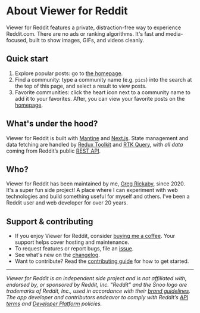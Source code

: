 # About Viewer for Reddit

Viewer for Reddit features a private, distraction-free way to experience Reddit.com. There are no ads or ranking algorithms. It's fast and media-focused, built to show images, GIFs, and videos cleanly.

## Quick start

1. Explore popular posts: go to [the homepage](https://reddit-viewer.com).
2. Find a community: type a community name (e.g. `pics`) into the search at the top of this page, and select a result to view posts.
3. Favorite communities: click the heart icon next to a community name to add it to your favorites. After, you can view your favorite posts on the [homepage](https://reddit-viewer.com).

## What's under the hood?

Viewer for Reddit is built with [Mantine](https://mantine.dev/) and [Next.js](https://nextjs.org/). State management and data fetching are handled by [Redux Toolkit](https://redux-toolkit.js.org/) and [RTK Query](https://redux-toolkit.js.org/rtk-query/overview), with _all data_ coming from Reddit’s public [REST API](https://www.reddit.com/dev/api).

## Who?

Viewer for Reddit has been maintained by me, [Greg Rickaby](https://gregrickaby.com), since 2020. It's a super fun side project! A place where I can experiment with web technologies and build something useful for myself and others. I’ve been a Reddit user and web developer for over 20 years.

## Support & contributing

- If you enjoy Viewer for Reddit, consider [buying me a coffee](https://www.buymeacoffee.com/gregrickaby). Your support helps cover hosting and maintenance.
- To request features or report bugs, file an [issue](https://github.com/gregrickaby/viewer-for-reddit/issues/new/choose).
- See what's new on the [changelog](https://github.com/gregrickaby/viewer-for-reddit/releases).
- Want to contribute? Read the [contributing guide](https://github.com/gregrickaby/viewer-for-reddit/blob/main/CONTRIBUTING.md) for how to get started.

---

_Viewer for Reddit is an independent side project and is not affiliated with, endorsed by, or sponsored by Reddit, Inc. “Reddit” and the Snoo logo are trademarks of Reddit, Inc., used in accordance with their [brand guidelines](https://redditinc.com/brand). The app developer and contributors endeavor to comply with Reddit’s [API terms](https://redditinc.com/policies/data-api-terms) and [Developer Platform](https://support.reddithelp.com/hc/en-us/articles/14945211791892-Developer-Platform-Accessing-Reddit-Data) policies._
